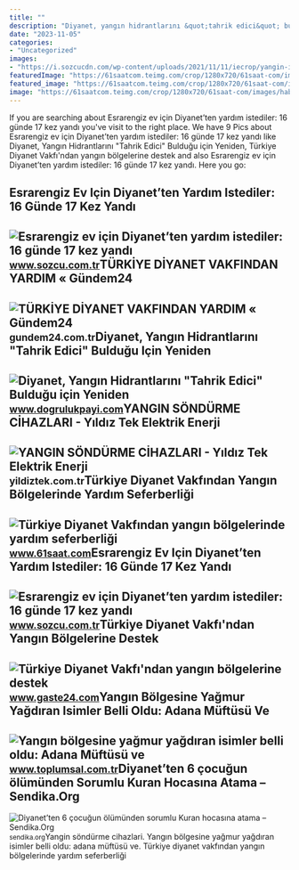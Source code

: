 ```yaml
---
title: ""
description: "Diyanet, yangın hidrantlarını &quot;tahrik edici&quot; bulduğu için yeniden"
date: "2023-11-05"
categories:
- "Uncategorized"
images:
- "https://i.sozcucdn.com/wp-content/uploads/2021/11/11/iecrop/yangin-iha2_16_9_1636663569-670x371.jpg?w=1200&amp;h=675&amp;mode=crop"
featuredImage: "https://61saatcom.teimg.com/crop/1280x720/61saat-com/images/haberler/2021/08/turkiye_diyanet_vakfindan_yangin_bolgelerinde_yardim_seferberligi.jpg"
featured_image: "https://61saatcom.teimg.com/crop/1280x720/61saat-com/images/haberler/2021/08/turkiye_diyanet_vakfindan_yangin_bolgelerinde_yardim_seferberligi.jpg"
image: "https://61saatcom.teimg.com/crop/1280x720/61saat-com/images/haberler/2021/08/turkiye_diyanet_vakfindan_yangin_bolgelerinde_yardim_seferberligi.jpg"
---
```


If you are searching about Esrarengiz ev için Diyanet’ten yardım istediler: 16 günde 17 kez yandı you've visit to the right place. We have 9 Pics about Esrarengiz ev için Diyanet’ten yardım istediler: 16 günde 17 kez yandı like Diyanet, Yangın Hidrantlarını "Tahrik Edici" Bulduğu için Yeniden, Türkiye Diyanet Vakfı'ndan yangın bölgelerine destek and also Esrarengiz ev için Diyanet’ten yardım istediler: 16 günde 17 kez yandı. Here you go:

Esrarengiz Ev Için Diyanet’ten Yardım Istediler: 16 Günde 17 Kez Yandı
----------------------------------------------------------------------

 ![Esrarengiz ev için Diyanet’ten yardım istediler: 16 günde 17 kez yandı](https://i.sozcucdn.com/wp-content/uploads/2021/11/11/iecrop/yangin-iha2_16_9_1636663569-670x371.jpg?w=1200&h=675&mode=crop) <small>www.sozcu.com.tr</small>TÜRKİYE DİYANET VAKFINDAN YARDIM « Gündem24
-------------------------------------------

 ![TÜRKİYE DİYANET VAKFINDAN YARDIM « Gündem24](https://gundem24.com.tr/wp-content/uploads/2021/12/IL-MUFTULUGU-YARDIM-KAMPANYASI.jpg) <small>gundem24.com.tr</small>Diyanet, Yangın Hidrantlarını "Tahrik Edici" Bulduğu Için Yeniden
-----------------------------------------------------------------

 ![Diyanet, Yangın Hidrantlarını "Tahrik Edici" Bulduğu için Yeniden](https://s3.eu-central-1.amazonaws.com/dogrulukpayi/verification/diyanet-yangin-hidrantlarini-tahrik-edici-buldugu-icin-yeniden-tasarlanmasini-mi.jpg) <small>www.dogrulukpayi.com</small>YANGIN SÖNDÜRME CİHAZLARI - Yıldız Tek Elektrik Enerji
------------------------------------------------------

 ![YANGIN SÖNDÜRME CİHAZLARI - Yıldız Tek Elektrik Enerji](https://yildiztek.com.tr/wp-content/uploads/2021/09/YANGIN-SONDURME-CIHAZLARI.jpg) <small>yildiztek.com.tr</small>Türkiye Diyanet Vakfından Yangın Bölgelerinde Yardım Seferberliği
-----------------------------------------------------------------

 ![Türkiye Diyanet Vakfından yangın bölgelerinde yardım seferberliği](https://61saatcom.teimg.com/crop/1280x720/61saat-com/images/haberler/2021/08/turkiye_diyanet_vakfindan_yangin_bolgelerinde_yardim_seferberligi.jpg) <small>www.61saat.com</small>Esrarengiz Ev Için Diyanet’ten Yardım Istediler: 16 Günde 17 Kez Yandı
----------------------------------------------------------------------

 ![Esrarengiz ev için Diyanet’ten yardım istediler: 16 günde 17 kez yandı](https://i01.sozcucdn.com/wp-content/uploads/2021/11/11/yangin-iha3.jpg) <small>www.sozcu.com.tr</small>Türkiye Diyanet Vakfı'ndan Yangın Bölgelerine Destek
----------------------------------------------------

 ![Türkiye Diyanet Vakfı'ndan yangın bölgelerine destek](https://www.gaste24.com/images/haberler/2021/08/turkiye_diyanet_vakfi_ndan_yangin_bolgelerine_destek_h158446_1df5a.jpeg) <small>www.gaste24.com</small>Yangın Bölgesine Yağmur Yağdıran Isimler Belli Oldu: Adana Müftüsü Ve
---------------------------------------------------------------------

 ![Yangın bölgesine yağmur yağdıran isimler belli oldu: Adana Müftüsü ve](https://www.toplumsal.com.tr/images/haberler/2021/08/yangin_bolgesine_yagmur_yagdiran_isimler_belli_oldu_adana_muftusu_ve_diyanet_in_genel_muduru_h63962_9ca7a.PNG) <small>www.toplumsal.com.tr</small>Diyanet’ten 6 çocuğun ölümünden Sorumlu Kuran Hocasına Atama – Sendika.Org
--------------------------------------------------------------------------

 ![Diyanet’ten 6 çocuğun ölümünden sorumlu Kuran hocasına atama – Sendika.Org](https://sendikaorg.fra1.digitaloceanspaces.com/wp-content/uploads/2017/12/26174054/kuran_kursu_yangin_4aralik2017.jpg) <small>sendika.org</small>Yangin söndürme ci̇hazlari. Yangın bölgesine yağmur yağdıran isimler belli oldu: adana müftüsü ve. Türkiye diyanet vakfından yangın bölgelerinde yardım seferberliği
